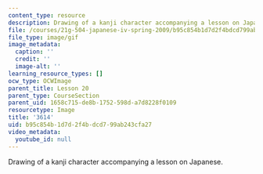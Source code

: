 ```yaml
---
content_type: resource
description: Drawing of a kanji character accompanying a lesson on Japanese.
file: /courses/21g-504-japanese-iv-spring-2009/b95c854b1d7d2f4bdcd799ab243cfa27_3614.gif
file_type: image/gif
image_metadata:
  caption: ''
  credit: ''
  image-alt: ''
learning_resource_types: []
ocw_type: OCWImage
parent_title: Lesson 20
parent_type: CourseSection
parent_uid: 1658c715-de8b-1752-598d-a7d8228f0109
resourcetype: Image
title: '3614'
uid: b95c854b-1d7d-2f4b-dcd7-99ab243cfa27
video_metadata:
  youtube_id: null
---
```

Drawing of a kanji character accompanying a lesson on Japanese.